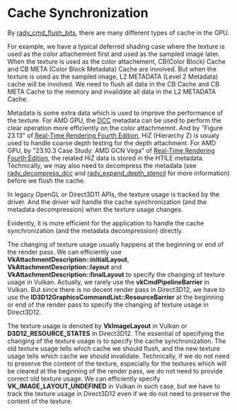 # Cache Synchronization

By [radv_cmd_flush_bits](https://gitlab.freedesktop.org/mesa/mesa/-/blob/22.3/src/amd/vulkan/radv_private.h#L1178), there are many different types of cache in the GPU.  

For example, we have a typical deferred shading case where the texture is used as the color attachement first and used as the sampled image later. When the texture is used as the color attachement, CB(Color Block) Cache and CB META (Color Block Metadata) Cache are involved. But when the texture is used as the sampled image, L2 METADATA (Level 2 Metadata) cache will be involved. We need to flush all data in the CB Cache and CB META Cache to the memory and invalidate all data in the L2 METADATA Cache.  

Metadata is some extra data which is used to improve the performance of the texture. For AMD GPU, the [DCC](https://gpuopen.com/learn/dcc-overview/) metadata can be used to perform the clear operation more efficiently on the color attachmemnt. And by "Figure 23.13" of [Real-Time Rendering Fourth Edition](https://www.realtimerendering.com/), HiZ (Hierarchy  Z) is usualy used to handle coarse depth testing for the depth attachment. For AMD GPU, by "23.10.3 Case Study: AMD GCN Vega" of [Real-Time Rendering Fourth Edition](https://www.realtimerendering.com/), the related HiZ data is stored in the HTILE metadata. Technically, we may also need to decompress the metadata (see [radv_decompress_dcc](https://gitlab.freedesktop.org/mesa/mesa/-/blob/22.3/src/amd/vulkan/radv_cmd_buffer.c#L9408) and [radv_expand_depth_stencil](https://gitlab.freedesktop.org/mesa/mesa/-/blob/22.3/src/amd/vulkan/radv_cmd_buffer.c#L9214) for more information) before we flush the cache.  

In legacy OpenGL or Direct3D11 APIs, the texture usage is tracked by the driver. And the driver will handle the cache synchronization (and the metadata decompression) when the texture usage changes.  

Evidently, it is more efficient for the application to handle the cache synchronization (and the metadata decompression) directly.  

The changing of texture usage usually happens at the beginning or end of the render pass. We can efficiently use **VkAttachmentDescription::initialLayout**, **VkAttachmentDescription::layout** and **VkAttachmentDescription::finalLayout** to specify the changing of texture usage in Vulkan. Actually, we rarely use the **vkCmdPipelineBarrier** in Vulkan. But since there is no decent render pass in Direct3D12, we have to use the **ID3D12GraphicsCommandList::ResourceBarrier** at the beginning or end of the render pass to specify the changing of texture usage in Direct3D12.  

The texture usage is denoted by **VkImageLayout** in Vulkan or **D3D12_RESOURCE_STATES** in Direct3D12. The essential of specifying the changing of the texture usage is to specify the cache synchronization. The old texture usage tells which cache we should flush, and the new texture usage tells which cache we should invalidate. Technically, if we do not need to preserve the content of the texture,  especially for the textures which will be cleared at the beginning of the render pass, we do not need to provide correct old texture usage. We can efficiently specify **VK_IMAGE_LAYOUT_UNDEFINED** in Vulkan in such case, but we have to track the texture usage in Direct3D12 even if we do not need to preserve the content of the texture.

